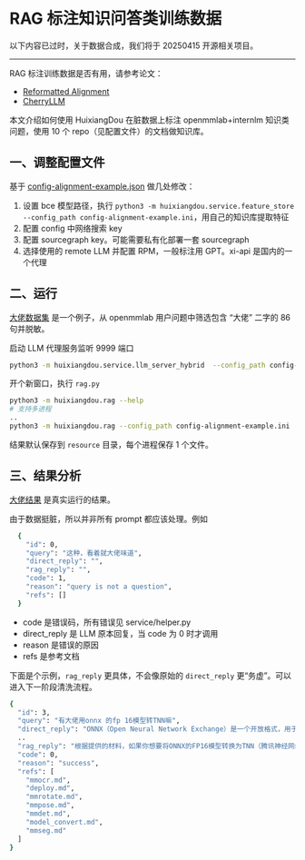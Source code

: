 # RAG 标注知识问答类训练数据

以下内容已过时，关于数据合成，我们将于 20250415 开源相关项目。

---

RAG 标注训练数据是否有用，请参考论文：

- [Reformatted Alignment](https://arxiv.org/abs/2402.12219)
- [CherryLLM](https://arxiv.org/abs/2308.12032)

本文介绍如何使用 HuixiangDou 在脏数据上标注 openmmlab+internlm 知识类问题，使用 10 个 repo（见配置文件）的文档做知识库。

## 一、调整配置文件

基于 [config-alignment-example.json](../../config-alignment-example.ini) 做几处修改：

1. 设置 bce 模型路径，执行 `python3 -m huixiangdou.service.feature_store --config_path config-alignment-example.ini`，用自己的知识库提取特征
2. 配置 config 中网络搜索 key
3. 配置 sourcegraph key。可能需要私有化部署一套 sourcegraph
4. 选择使用的 remote LLM 并配置 RPM，一般标注用 GPT。xi-api 是国内的一个代理

## 二、运行

[大佬数据集](../../resource/rag_example_input.json) 是一个例子，从 openmmlab 用户问题中筛选包含 “大佬” 二字的 86 句并脱敏。

启动 LLM 代理服务监听 9999 端口

```bash
python3 -m huixiangdou.service.llm_server_hybrid  --config_path config-alignment-example.ini
```

开个新窗口，执行 `rag.py`

```bash
python3 -m huixiangdou.rag --help
# 支持多进程
..
python3 -m huixiangdou.rag --config_path config-alignment-example.ini
```

结果默认保存到 `resource` 目录，每个进程保存 1 个文件。

## 三、结果分析

[大佬结果](../../resource/rag_example_output.json) 是真实运行的结果。

由于数据挺脏，所以并非所有 prompt 都应该处理。例如

```bash
  {
    "id": 0,
    "query": "这种，看着就大佬味道",
    "direct_reply": "",
    "rag_reply": "",
    "code": 1,
    "reason": "query is not a question",
    "refs": []
  }
```

- code 是错误码，所有错误见 service/helper.py
- direct_reply 是 LLM 原本回复，当 code 为 0 时才调用
- reason 是错误的原因
- refs 是参考文档

下面是个示例，`rag_reply` 更具体，不会像原始的 `direct_reply` 更“务虚”。可以进入下一阶段清洗流程。

```bash
{
  "id": 3,
  "query": "有大佬用onnx 的fp 16模型转TNN嘛",
  "direct_reply": "ONNX（Open Neural Network Exchange）是一个开放格式，用于表示深度学习模型，允许AI开发人员在不同的框架和工具之间轻松转换模型。FP16指的是16位浮点数精度，这是深度学习中常用的一种数值精度格式，它有助于减少模型的大小和计算资源的需求。\n\nTNN（Tencent Neural Network）是腾讯开源的一个轻量级、高性能的深度学习推理引擎。TNN支持多种模型格式，包括ONNX。\n\n将ONNX的FP16模型转换为TNN支持的格式，通常需要以下步骤：\n\n1. **模型转换**：首先，你需要将ONNX模型转换为TNN支持的格式。TNN可能直接支持ONNX模型，但为了确保最佳性能和兼容性，你可能需要使用TNN提供的工具将ONNX模型转换为TNN的特定格式。\n\n2. **精度调整**：由于你提到的是FP16模型，你需要确保TNN支持FP16精度。如果TNN原生不支持FP16，你可能需要在转换过程中将模型的精度从FP16转换为TNN支持的精度格式，比如FP32。\n\n3. **优化**：转换后，你可能需要对模型进行优化以适应TNN的推理引擎。这可能包括内存优化、计算图优化等。\n\n4. **测试**：在转换和优化之后，你应该对模型进行测试，确保它在TNN上运行时保持原有的性能和准确性。\n\n请注意，具体的转换和优化步骤可能会根据TNN的版本和具体功能有所不同。建议查看TNN的官方文档和社区资源，以获取最新和最准确的信息。如果你在转换过程中遇到任何问题，你也可以在相关的开发者社区或论坛中寻求帮助。",
  ..
  "rag_reply": "根据提供的材料，如果你想要将ONNX的FP16模型转换为TNN（腾讯神经网络）模型，你需要关注几个关键点：\n\n1. **模型转换工具**：材料中提到了`tools/deploy.py`这个工具，它被用来将模型转换为不同的后端格式。虽然在材料中没有直接提到TNN，但是你可以参考这个工具的使用方式来转换模型。\n\n2. **模型格式兼容性**：材料中列出了多个支持的后端，包括ONNX Runtime、TensorRT、ncnn、PPLNN、OpenVINO等，但没有提到TNN。因此，可能需要使用其他工具或方法来完成转换。\n\n3. **FP16支持**：材料中提到了FP16精度的模型转换，这意味着原始模型可能支持FP16格式。在转换到TNN时，你需要确保目标平台也支持FP16，以便能够利用这一精度优势。\n\n4. **社区和文档**：由于材料中没有直接提到TNN，你可能需要查阅TNN的官方文档或社区讨论，看看是否有人已经实现了类似的转换，或者是否有官方的指导和工具可以使用。\n\n5. **自定义转换**：如果现有的工具和方法不能满足你的需求，你可能需要自己实现一个转换流程。这可能包括将ONNX模型转换为TNN支持的中间格式，然后再转换到TNN的最终格式。\n\n总的来说，虽然材料中没有直接提供将ONNX FP16模型转换为TNN模型的指导，但你可以参考已有的模型转换工具和方法，同时查阅TNN相关的资源来完成这一任务。如果需要，也可以考虑自定义转换流程。",
  "code": 0,
  "reason": "success",
  "refs": [
    "mmocr.md",
    "deploy.md",
    "mmrotate.md",
    "mmpose.md",
    "mmdet.md",
    "model_convert.md",
    "mmseg.md"
  ]
}
```
